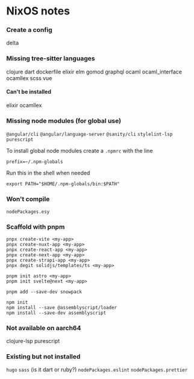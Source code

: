 # NixOS notes

### Create a config
delta

### Missing tree-sitter languages
clojure
dart
dockerfile
elixir
elm
gomod
graphql
ocaml
ocaml_interface
ocamllex
scss
vue

#### Can't be installed
elixir
ocamllex

### Missing node modules (for global use)
`@angular/cli`
`@angular/language-server`
`@sanity/cli`
`stylelint-lsp`
`purescript`

To install global node modules create a `.npmrc` with the line

```shell
prefix=~/.npm-globals
```

Run this in the shell when needed

```shell
export PATH="$HOME/.npm-globals/bin:$PATH"
```

### Won't compile
`nodePackages.esy`

### Scaffold with pnpm

```shell
pnpx create-vite <my-app>
pnpx create-nuxt-app <my-app>
pnpx create-react-app <my-app>
pnpx create-next-app <my-app>
pnpx create-strapi-app <my-app>
pnpx degit solidjs/templates/ts <my-app>
```

```shell
pnpm init astro <my-app>
pnpm init svelte@next <my-app>
```

```shell
pnpm add --save-dev snowpack
```

```shell
npm init
npm install --save @assemblyscript/loader
npm install --save-dev assemblyscript
```

### Not available on aarch64
clojure-lsp
purescript

### Existing but not installed
`hugo`
`sass` (is it dart or ruby?)
`nodePackages.eslint`
`nodePackages.prettier`
